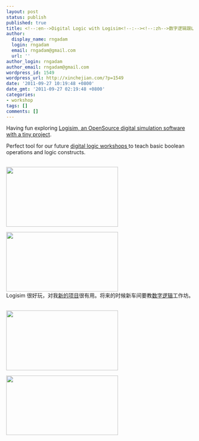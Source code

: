 ```yaml
---
layout: post
status: publish
published: true
title: <!--:en-->Digital Logic with Logisim<!--:--><!--:zh-->数字逻辑跟Logisim<!--:-->
author:
  display_name: rngadam
  login: rngadam
  email: rngadam@gmail.com
  url: ''
author_login: rngadam
author_email: rngadam@gmail.com
wordpress_id: 1549
wordpress_url: http://xinchejian.com/?p=1549
date: '2011-09-27 10:19:48 +0800'
date_gmt: '2011-09-27 02:19:48 +0800'
categories:
- workshop
tags: []
comments: []
---
```

<p><!--:en-->Having fun exploring <a href="http://wiki.xinchejian.com/wiki/LED_Matrix_digital_logic_using_Logisim">Logisim, an OpenSource digital simulation software with a tiny project</a>. </p>
<p>Perfect tool for our future <a href="http://wiki.xinchejian.com/wiki/Digital_Logic">digital logic workshops </a>to teach basic boolean operations and logic constructs.</p>
<p><a href="http://xinchejian.com/2011/09/27/digital-logic-with-logisim/mainschematic/" rel="attachment wp-att-1553"><br />
<img src="http://xinchejian.com/wp-content/uploads/2011/09/MainSchematic-300x161.jpg" alt="" title="MainSchematic" width="300" height="161" class="aligncenter size-medium wp-image-1553" /></a></p>
<p><a href="http://xinchejian.com/2011/09/27/digital-logic-with-logisim/led-matrix-simulation/" rel="attachment wp-att-1552"><img src="http://xinchejian.com/wp-content/uploads/2011/09/LED-Matrix-simulation-300x160.jpg" alt="" title="LED Matrix simulation" width="300" height="160" class="aligncenter size-medium wp-image-1552" /></a><br />
<!--:--><!--:zh-->Logisim 很好玩，对我<a href="http://wiki.xinchejian.com/wiki/LED_Matrix_digital_logic_using_Logisim">新的项目</a>很有用。将来的时候新车间要教<a href="http://wiki.xinchejian.com/wiki/Digital_Logic">数字逻辑</a>工作坊。</p>
<p><a href="http://xinchejian.com/2011/09/27/digital-logic-with-logisim/mainschematic/" rel="attachment wp-att-1553"><br />
<img src="http://xinchejian.com/wp-content/uploads/2011/09/MainSchematic-300x161.jpg" alt="" title="MainSchematic" width="300" height="161" class="aligncenter size-medium wp-image-1553" /></a></p>
<p><a href="http://xinchejian.com/2011/09/27/digital-logic-with-logisim/led-matrix-simulation/" rel="attachment wp-att-1552"><img src="http://xinchejian.com/wp-content/uploads/2011/09/LED-Matrix-simulation-300x160.jpg" alt="" title="LED Matrix simulation" width="300" height="160" class="aligncenter size-medium wp-image-1552" /></a><br />
<!--:--></p>
